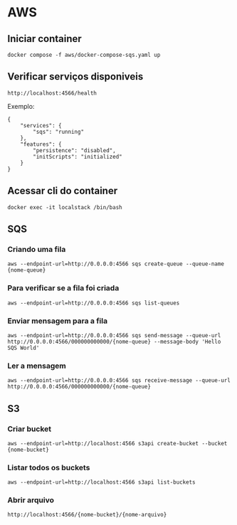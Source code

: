 # AWS

## Iniciar container

```
docker compose -f aws/docker-compose-sqs.yaml up
```

## Verificar serviços disponiveis
```
http://localhost:4566/health
```
Exemplo:
```
{
    "services": {
        "sqs": "running"
    },
    "features": {
        "persistence": "disabled",
        "initScripts": "initialized"
    }
}

```

## Acessar cli do container

```
docker exec -it localstack /bin/bash
```

## SQS

### Criando uma fila
```
aws --endpoint-url=http://0.0.0.0:4566 sqs create-queue --queue-name {nome-queue}
```
### Para verificar se a fila foi criada
```
aws --endpoint-url=http://0.0.0.0:4566 sqs list-queues
```
### Enviar mensagem para a fila
```
aws --endpoint-url=http://0.0.0.0:4566 sqs send-message --queue-url http://0.0.0.0:4566/000000000000/{nome-queue} --message-body 'Hello SQS World'
```
### Ler a mensagem
```
aws --endpoint-url=http://0.0.0.0:4566 sqs receive-message --queue-url http://0.0.0.0:4566/000000000000/{nome-queue}
```

## S3

### Criar bucket

```
aws --endpoint-url=http://localhost:4566 s3api create-bucket --bucket {nome-bucket}
```

### Listar todos os buckets
```
aws --endpoint-url=http://localhost:4566 s3api list-buckets
```

### Abrir arquivo
```
http://localhost:4566/{nome-bucket}/{nome-arquivo}
```
